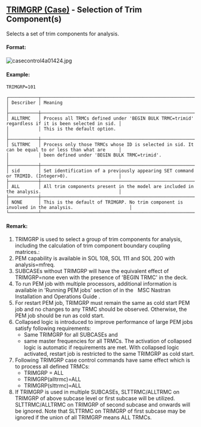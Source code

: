 ## [TRIMGRP (Case)](https://nexus.hexagon.com/documentationcenter/bundle/MSC_Nastran_2022.4/page/Nastran_Combined_Book/qrg/casecontrol4a/TOC.TRIMGRP.Case.xhtml) - Selection of Trim Component(s)

Selects a set of trim components for analysis.

#### Format:

![casecontrol4a01424.jpg](https://help-be.hexagonmi.com/bundle/MSC_Nastran_2022.4/page/Nastran_Combined_Book/qrg/casecontrol4a/../../../assets/casecontrol4a01424.jpg?_LANG=enus)

#### Example:

```nastran
TRIMGRP=101
```

```text
┌───────────┬────────────────────────────────────────────────────────────────────────────────────────────────────┐
│ Describer │ Meaning                                                                                            │
├───────────┼────────────────────────────────────────────────────────────────────────────────────────────────────┤
│ ALLTRMC   │ Process all TRMCs defined under 'BEGIN BULK TRMC=trimid' regardless if it is been selected in sid. │
│           │ This is the default option.                                                                        │
├───────────┼────────────────────────────────────────────────────────────────────────────────────────────────────┤
│ SLTTRMC   │ Process only those TRMCs whose ID is selected in sid. It can be equal to or less than what are     │
│           │ been defined under 'BEGIN BULK TRMC=trimid'.                                                       │
├───────────┼────────────────────────────────────────────────────────────────────────────────────────────────────┤
│ sid       │ Set identification of a previously appearing SET command or TRIMID. (Integer>0).                   │
├───────────┼────────────────────────────────────────────────────────────────────────────────────────────────────┤
│ ALL       │ All trim components present in the model are included in the analysis.                             │
├───────────┼────────────────────────────────────────────────────────────────────────────────────────────────────┤
│ NONE      │ This is the default of TRIMGRP. No trim component is involved in the analysis.                     │
└───────────┴────────────────────────────────────────────────────────────────────────────────────────────────────┘
```

#### Remark:

1. TRIMGRP is used to select a group of trim components for analysis, including the calculation of trim component boundary coupling matrices.:
2. PEM capability is available in SOL 108, SOL 111 and SOL 200 with analysis=mfreq.
3. SUBCASEs without TRIMGRP will have the equivalent effect of TRIMGRP=none even with the presence of 'BEGIN TRMC' in the deck.
4. To run PEM job with multiple processors, additional information is available in 'Running PEM jobs' section of   in the   MSC Nastran Installation and Operations Guide .
5. For restart PEM job, TRIMGRP must remain the same as cold start PEM job and no changes to any TRMC should be observed. Otherwise, the PEM job should be run as cold start.
6. Collapsed logic is introduced to improve performance of large PEM jobs satisfy following requirements:
    - Same TRIMGRP for all SUBCASEs and
    - same master frequencies for all TRMCs. The activation of collapsed logic is automatic if requirements are met. With collapsed logic activated, restart job is restricted to the same TRIMGRP as cold start.
7. Following TRIMGRP case control commands have same effect which is to process all defined TRMCs:
    - TRIMGRP = ALL
    - TRIMGRP(alltrmc)=ALL
    - TRIMGRP(slttrmc)=ALL
8. If TRIMGRP is used in multiple SUBCASEs, SLTTRMC/ALLTRMC on TRIMGRP of above subcase level or first subcase will be utilized. SLTTRMC/ALLTRMC on TRIMGRP of second subcase and onwards will be ignored. Note that SLTTRMC on TRIMGRP of first subcase may be ignored if the union of all TRIMGRP means ALL TRMCs.
